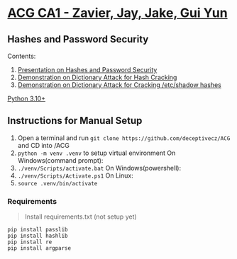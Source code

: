 # [ACG CA1 - Zavier, Jay, Jake, Gui Yun](https://github.com/deceptivecz/ACG)
## Hashes and Password Security


Contents:
1. [Presentation on Hashes and Password Security](https://docs.google.com/presentation/d/1HYUB_dm9PnOGj4p6uIEWgwSh6N6cqAhE-BWyugScz2Q/edit#slide=id.g17963b9726f_0_202)
2. [Demonstration on Dictionary Attack for Hash Cracking](https://github.com/deceptivecz/ACG/tree/main/Demonstration/hashcracker)
3. [Demonstration on Dictionary Attack for Cracking /etc/shadow hashes](https://github.com/deceptivecz/ACG/tree/main/Demonstration/linux%20administration)

[Python 3.10+](https://www.python.org/downloads/release/python-3102/)

## Instructions for Manual Setup
1. Open a terminal and run `git clone https://github.com/deceptivecz/ACG` and CD into /ACG
2. `python -m venv .venv` to setup virtual environment
On Windows(command prompt):
3. `./venv/Scripts/activate.bat`
On Windows(powershell):
4. `./venv/Scripts/Activate.ps1`
On Linux:
5. `source .venv/bin/activate`

### Requirements
> Install requirements.txt (not setup yet)
```
pip install passlib
pip install hashlib
pip install re
pip install argparse
```
